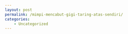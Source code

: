 ```yaml
---
layout: post
permalink: /mimpi-mencabut-gigi-taring-atas-sendiri/
categories:
    - Uncategorized
---
```


